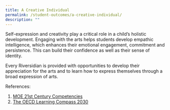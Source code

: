 ```yaml
---
title: A Creative Individual
permalink: /student-outcomes/a-creative-individual/
description: ""
---
```

Self-expression and creativity play a critical role in a child’s holistic development. Engaging with the arts helps students develop empathic intelligence, which enhances their emotional engagement, commitment and persistence. This can build their confidence as well as their sense of identity.

  

Every Riversidian is provided with opportunities to develop their appreciation for the arts and to learn how to express themselves through a broad expression of arts.

  

References:

1.  [MOE 21st Century Competencies](https://www.moe.gov.sg/education-in-sg/21st-century-competencies#:~:text=21st%20Century%20Competencies%20for%20a,Communication%2C%20Collaboration%20and%20Information%20Skills)
2.  [The OECD Learning Compass 2030](https://www.oecd.org/education/2030-project/teaching-and-learning/learning/learning-compass-2030/)

